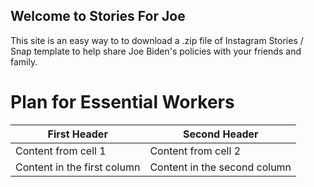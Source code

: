 ## Welcome to Stories For Joe

This site is an easy way to to download a .zip file of Instagram Stories / Snap template to help share Joe Biden's policies with your friends and family. 

# Plan for Essential Workers

First Header | Second Header
------------ | -------------
Content from cell 1 | Content from cell 2
Content in the first column | Content in the second column